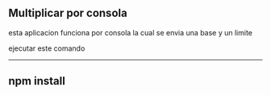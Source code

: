 ## Multiplicar por consola

esta aplicacion funciona por consola la cual se envia una base y un limite

ejecutar este comando 

----
npm install
----
